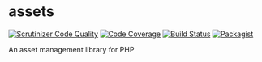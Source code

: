 # assets
[![Scrutinizer Code Quality](https://scrutinizer-ci.com/g/limit-zero/assets/badges/quality-score.png?b=master)](https://scrutinizer-ci.com/g/limit-zero/assets/?branch=master) [![Code Coverage](https://scrutinizer-ci.com/g/limit-zero/assets/badges/coverage.png?b=master)](https://scrutinizer-ci.com/g/limit-zero/assets/?branch=master) [![Build Status](https://travis-ci.org/limit-zero/assets.svg?branch=master)](https://travis-ci.org/limit-zero/assets) [![Packagist](https://img.shields.io/packagist/dt/limit0/assets.svg)](https://packagist.org/packages/limit0/assets)

An asset management library for PHP
